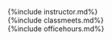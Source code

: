 <div class="container">
<div class="row text-left">
  {%include instructor.md%}
</div>
<div class="row text-left">
  <div class="col-md-6 ">
    {%include classmeets.md%}
  </div>
  <div class="col-md-6 ">
    {%include officehours.md%}
  </div>
</div>
</div>
  
